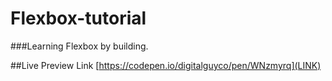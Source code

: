 ﻿# Flexbox-tutorial
###Learning Flexbox by building.

##Live Preview Link [https://codepen.io/digitalguyco/pen/WNzmyrq](LINK)
